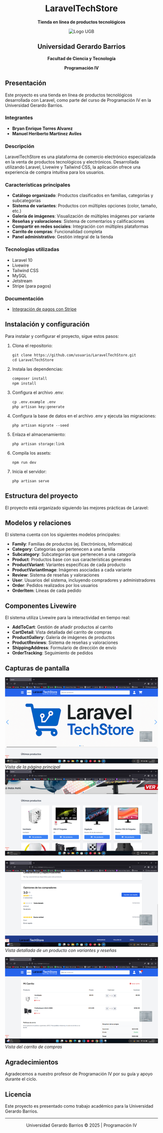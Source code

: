 <div align="center">
  <h1>LaravelTechStore</h1>
  <p><strong>Tienda en línea de productos tecnológicos</strong></p>
  <img src="https://ugb.edu.sv/wp-content/uploads/2024/10/UGB_LOGO_AZUL.png" width="400" alt="Logo UGB">
  <h2>Universidad Gerardo Barrios</h2>
  <p><strong>Facultad de Ciencia y Tecnología</strong></p>
  <p><strong>Programación IV</strong></p>
</div>

## Presentación

Este proyecto es una tienda en línea de productos tecnológicos desarrollada con Laravel, como parte del curso de Programación IV en la Universidad Gerardo Barrios.

### Integrantes

- **Bryan Enrique Torres Alvarez**
- **Manuel Heriberto Martinez Aviles**

### Descripción

LaravelTechStore es una plataforma de comercio electrónico especializada en la venta de productos tecnológicos y electrónicos. Desarrollada utilizando Laravel, Livewire y Tailwind CSS, la aplicación ofrece una experiencia de compra intuitiva para los usuarios.

### Características principales

- **Catálogo organizado**: Productos clasificados en familias, categorías y subcategorías
- **Sistema de variantes**: Productos con múltiples opciones (color, tamaño, etc.)
- **Galería de imágenes**: Visualización de múltiples imágenes por variante
- **Reseñas y valoraciones**: Sistema de comentarios y calificaciones
- **Compartir en redes sociales**: Integración con múltiples plataformas
- **Carrito de compras**: Funcionalidad completa
- **Panel administrativo**: Gestión integral de la tienda

### Tecnologías utilizadas

- Laravel 10
- Livewire
- Tailwind CSS
- MySQL
- Jetstream
- Stripe (para pagos)

### Documentación

- [Integración de pagos con Stripe](docs/payment-integration.md)

## Instalación y configuración

Para instalar y configurar el proyecto, sigue estos pasos:

1. Clona el repositorio:
   ```
   git clone https://github.com/usuario/LaravelTechStore.git
   cd LaravelTechStore
   ```

2. Instala las dependencias:
   ```
   composer install
   npm install
   ```

3. Configura el archivo .env:
   ```
   cp .env.example .env
   php artisan key:generate
   ```

4. Configura la base de datos en el archivo .env y ejecuta las migraciones:
   ```
   php artisan migrate --seed
   ```

5. Enlaza el almacenamiento:
   ```
   php artisan storage:link
   ```

6. Compila los assets:
   ```
   npm run dev
   ```

7. Inicia el servidor:
   ```
   php artisan serve
   ```

## Estructura del proyecto

El proyecto está organizado siguiendo las mejores prácticas de Laravel:

## Modelos y relaciones

El sistema cuenta con los siguientes modelos principales:

- **Family**: Familias de productos (ej. Electrónicos, Informática)
- **Category**: Categorías que pertenecen a una familia
- **Subcategory**: Subcategorías que pertenecen a una categoría
- **Product**: Productos base con sus características generales
- **ProductVariant**: Variantes específicas de cada producto
- **ProductVariantImage**: Imágenes asociadas a cada variante
- **Review**: Sistema de reseñas y valoraciones
- **User**: Usuarios del sistema, incluyendo compradores y administradores
- **Order**: Pedidos realizados por los usuarios
- **OrderItem**: Líneas de cada pedido

## Componentes Livewire

El sistema utiliza Livewire para la interactividad en tiempo real:

- **AddToCart**: Gestión de añadir productos al carrito
- **CartDetail**: Vista detallada del carrito de compras
- **ProductGallery**: Galería de imágenes de productos
- **ProductReviews**: Sistema de reseñas y valoraciones
- **ShippingAddress**: Formulario de dirección de envío
- **OrderTracking**: Seguimiento de pedidos

## Capturas de pantalla

![Página de inicio](/public/img/screenshots/Home1.png)
*Vista de la página principal*
![Pagina de inicio](/public/img/screenshots/Home2.png) 

![Detalle de producto](/public/img/screenshots/Resenas.png)
*Vista detallada de un producto con variantes y reseñas*

![Carrito de compras](/public/img/screenshots/carrito.png)
*Vista del carrito de compras*



## Agradecimientos

Agradecemos a nuestro profesor de Programación IV por su guía y apoyo durante el ciclo.

## Licencia

Este proyecto es presentado como trabajo académico para la Universidad Gerardo Barrios.

---

<p align="center">Universidad Gerardo Barrios © 2025 | Programación IV</p>
